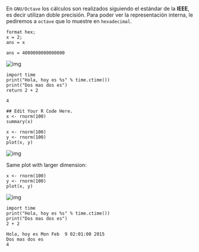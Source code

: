 En `GNU/Octave` los cálculos son realizados siguiendo el estándar de la **IEEE**, es decir utilizan doble precisión.
Para poder ver la representación interna, le pediremos a `octave`  que lo muestre en `hexadecimal`.

    format hex;
    x = 2;
    ans = x

    ans = 4000000000000000

![img](chart.png)

    import time
    print("Hola, hoy es %s" % time.ctime())
    print("Dos mas dos es")
    return 2 + 2

    4

    ## Edit Your R Code Here.
    x <- rnorm(100)
    summary(x)

    x <- rnorm(100)
    y <- rnorm(100)
    plot(x, y)

![img](a.png)

Same plot with larger dimension:

    x <- rnorm(100)
    y <- rnorm(100)
    plot(x, y)

![img](b.png)

    import time
    print("Hola, hoy es %s" % time.ctime())
    print("Dos mas dos es")
    2 + 2

    Hola, hoy es Mon Feb  9 02:01:00 2015
    Dos mas dos es
    4
